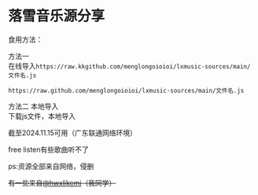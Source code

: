 # 落雪音乐源分享

食用方法：

方法一  
在线导入`https://raw.kkgithub.com/menglongoioioi/lxmusic-sources/main/文件名.js`

`https://raw.github.com/menglongoioioi/lxmusic-sources/main/文件名.js`

方法二
本地导入  
下载js文件，本地导入

截至2024.11.15可用（广东联通网络环境）

free listen有些歌曲听不了

ps:资源全部来自网络，侵删

~~有一些来自[@hwxlikemi](https://github.com/hwxlikemi)（我同学）~~

